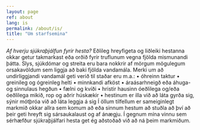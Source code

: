 ```yaml
---
layout: page
ref: about
lang: is
permalink: /about/is/
title: "Um starfsemina"
---
```


*Af hverju sjúkraþjálfun fyrir hesta?*
Eðlileg hreyfigeta og liðleiki hestanna okkar getur takmarkast eða orðið fyrir truflunum vegna fjölda mismunandi þátta.
Slys, sjúkdómar og streita eru bara nokkrir af mörgum mögulegum orsakavöldum sem liggja að baki fjölda vandamála. Merki um að undirliggjandi vandamál geti verið til staðar eru m.a.:
• óhreinn taktur
• greinileg og ógreinleg helti
• minnkandi afköst
• áraásarhneigð eða áhuga- og sinnulaus hegðun
• fælni og kvíði
• hristir hausinn óeðlilega og/eða óeðlilega mikið, rop og aðrir húskækir
• hestinum er illa við að láta gyrða sig, sýnir mótþróa við að láta leggja á sig
Í öllum tilfellum er sameiginlegt markmið okkar allra sem komum að eða sinnum hestum að stuðla að því að þeir geti hreyft sig sársaukalaust og af ánægju.
Í gegnum mína vinnu sem sérhæfður sjúkraþjálfari hesta get ég aðstoðað við að ná þeim markmiðum.
